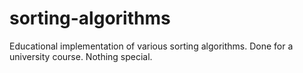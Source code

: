 # sorting-algorithms
Educational implementation of various sorting algorithms. Done for a university course.
Nothing special.
